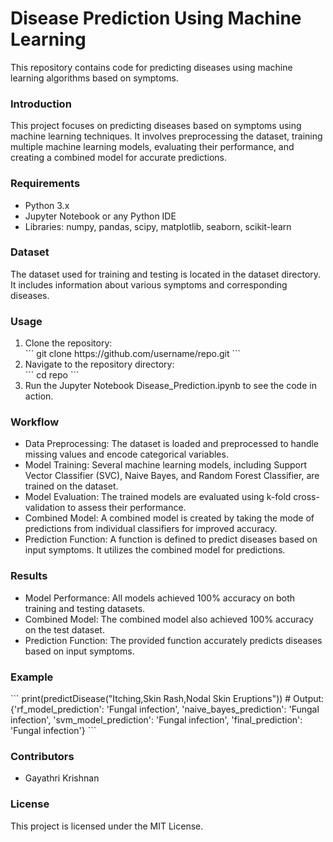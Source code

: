 <h1>Disease Prediction Using Machine Learning</h1>
<p>This repository contains code for predicting diseases using machine learning algorithms based on symptoms.</p>

<h3>Introduction</h3>
<p>This project focuses on predicting diseases based on symptoms using machine learning techniques. It involves preprocessing the dataset, training multiple machine learning models, evaluating their performance, and creating a combined model for accurate predictions.
</p>
<h3>Requirements</h3>
<ul><li>Python 3.x</li>
<li>Jupyter Notebook or any Python IDE</li>
<li>Libraries: numpy, pandas, scipy, matplotlib, seaborn, scikit-learn</li></ul>
<h3>Dataset</h3>
<p>The dataset used for training and testing is located in the dataset directory. It includes information about various symptoms and corresponding diseases.</p>

<h3>Usage</h3>
<ol><li>Clone the repository:</li>
```
git clone https://github.com/username/repo.git
```
<li>Navigate to the repository directory:</li>
```
cd repo
```
<li>Run the Jupyter Notebook Disease_Prediction.ipynb to see the code in action.</li></ol>
<h3>Workflow</h3>
<ul><li>Data Preprocessing: The dataset is loaded and preprocessed to handle missing values and encode categorical variables.</li>
<li>Model Training: Several machine learning models, including Support Vector Classifier (SVC), Naive Bayes, and Random Forest Classifier, are trained on the dataset.</li>
<li>Model Evaluation: The trained models are evaluated using k-fold cross-validation to assess their performance.</li>
<li>Combined Model: A combined model is created by taking the mode of predictions from individual classifiers for improved accuracy.</li>
<li>Prediction Function: A function is defined to predict diseases based on input symptoms. It utilizes the combined model for predictions.</li></ul>
<h3>Results</h3>
<ul><li>Model Performance: All models achieved 100% accuracy on both training and testing datasets.</li>
<li>Combined Model: The combined model also achieved 100% accuracy on the test dataset.</li>
<li>Prediction Function: The provided function accurately predicts diseases based on input symptoms.</li></ul>
<h3>Example</h3>
```
print(predictDisease("Itching,Skin Rash,Nodal Skin Eruptions"))
# Output: {'rf_model_prediction': 'Fungal infection', 'naive_bayes_prediction': 'Fungal infection', 'svm_model_prediction': 'Fungal infection', 'final_prediction': 'Fungal infection'}
```
<h3>Contributors</h3>
<ul><li>Gayathri Krishnan</li></ul>
<h3>License</h3>
<p>This project is licensed under the MIT License.</p>
